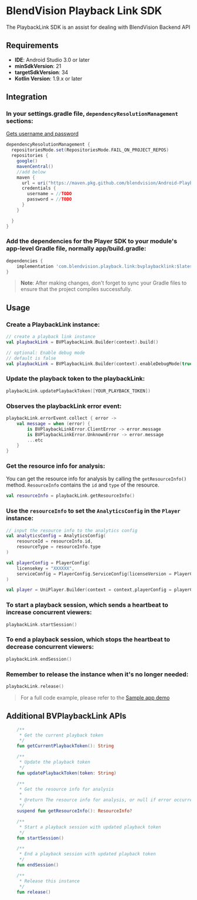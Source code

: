 # BlendVision Playback Link SDK

The PlaybackLink SDK is an assist for dealing with BlendVision Backend API

## Requirements

- **IDE**: Android Studio 3.0 or later
- **minSdkVersion**: 21
- **targetSdkVersion**: 34
- **Kotlin Version**: 1.9.x or later

## Integration

### In your settings.gradle file, `dependencyResolutionManagement` sections:

[Gets username and password](https://github.com/BlendVision/Android-Playback-Link-SDK/wiki/Android%E2%80%90Playback%E2%80%90Link-pull-credentials)

```groovy
dependencyResolutionManagement {
  repositoriesMode.set(RepositoriesMode.FAIL_ON_PROJECT_REPOS)
  repositories {
    google()
    mavenCentral()
    //add below
    maven {
      url = uri("https://maven.pkg.github.com/blendvision/Android-Playback-Link-SDK")
      credentials {
        username = //TODO
        password = //TODO
      }
    }

  }
}
```

### Add the dependencies for the Player SDK to your module's app-level Gradle file, normally app/build.gradle:

```groovy
dependencies {
    implementation 'com.blendvision.playback.link:bvplaybacklink:$latest_version'
}
```

> **Note**: After making changes, don't forget to sync your Gradle files to ensure that the project
> compiles successfully.

## Usage

### Create a PlaybackLink instance:

```kotlin
// create a playback link instance
val playbackLink = BVPlaybackLink.Builder(context).build()

// optional: Enable debug mode
// default is false
val playbackLink = BVPlaybackLink.Builder(context).enableDebugMode(true).build()

```

### Update the playback token to the playbackLink:

```kotlin
playbackLink.updatePlaybackToken([YOUR_PLAYBACK_TOKEN])
```

### Observes the playbackLink error event:

```kotlin
playbackLink.errorEvent.collect { error ->
    val message = when (error) {
        is BVPlaybackLinkError.ClientError -> error.message
        is BVPlaybackLinkError.UnknownError -> error.message
        ...etc
    }
}
```

### Get the resource info for analysis:

You can get the resource info for analysis by calling the `getResourceInfo()` method.
`ResourceInfo` contains the `id` and `type` of the resource.

```kotlin
val resourceInfo = playbackLink.getResourceInfo()
```

### Use the `resourceInfo` to set the `AnalyticsConfig` in the `Player` instance:

```kotlin
// input the resource info to the analytics config
val analyticsConfig = AnalyticsConfig(
    resourceId = resourceInfo.id,
    resourceType = resourceInfo.type
)

val playerConfig = PlayerConfig(
    licensekey = "XXXXXX",
    serviceConfig = PlayerConfig.ServiceConfig(licenseVersion = PlayerConfig.ServiceConfig.LicenseVersion.V2)
)

val player = UniPlayer.Builder(context = context,playerConfig = playerConfig).setAnalyticsConfig(analyticsConfig=analyticsConfig).build()

```

### To start a playback session, which sends a heartbeat to increase concurrent viewers:

```kotlin
playbackLink.startSession()
```

### To end a playback session, which stops the heartbeat to decrease concurrent viewers:

```kotlin
playbackLink.endSession()
```

### Remember to release the instance when it's no longer needed:

```kotlin
playbackLink.release()
```

> For a full code example, please refer to the [Sample app demo](https://github.com/BlendVision/Android-Playback-Link-Sample)

## Additional BVPlaybackLink APIs

```kotlin
    /**
     * Get the current playback token
     */
    fun getCurrentPlaybackToken(): String

    /**
     * Update the playback token
     */
    fun updatePlaybackToken(token: String)

    /**
     * Get the resource info for analysis
     *
     * @return The resource info for analysis, or null if error occurred
     */
    suspend fun getResourceInfo(): ResourceInfo?

    /**
     * Start a playback session with updated playback token
     */
    fun startSession()

    /**
     * End a playback session with updated playback token
     */
    fun endSession()

    /**
     * Release this instance
     */
    fun release()
```
